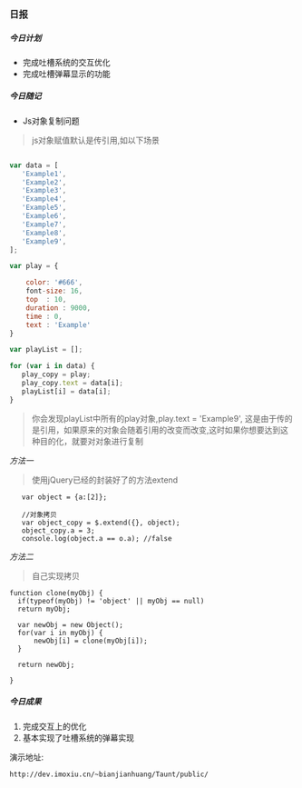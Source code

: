 ### 日报


##### 今日计划

+ 完成吐槽系统的交互优化
+ 完成吐槽弹幕显示的功能

##### 今日随记

+ Js对象复制问题

> js对象赋值默认是传引用,如以下场景　

```javascript

var data = [
   'Example1',
   'Example2',
   'Example3',
   'Example4',
   'Example5',
   'Example6',
   'Example7',
   'Example8',
   'Example9',
];

var play = {

    color: '#666',
    font-size: 16,
    top  : 10,
    duration : 9000,
    time : 0,
    text : 'Example'
}

var playList = [];

for (var i in data) {
   play_copy = play;
   play_copy.text = data[i];
   playList[i] = data[i];
}

```

> 你会发现playList中所有的play对象,play.text = 'Example9', 这是由于传的是引用，如果原来的对象会随着引用的改变而改变,这时如果你想要达到这种目的化，就要对对象进行复制


*方法一*
>使用jQuery已经的封装好了的方法extend

```
   var object = {a:[2]};

   //对象拷贝
   var object_copy = $.extend({}, object);
   object_copy.a = 3;
   console.log(object.a == o.a); //false

```

*方法二*
> 自己实现拷贝

```
function clone(myObj) {
  if(typeof(myObj) != 'object' || myObj == null)
  return myObj;

  var newObj = new Object();
  for(var i in myObj) {
      newObj[i] = clone(myObj[i]);
  }

  return newObj;

}
```


##### 今日成果
   
  1. 完成交互上的优化
  2. 基本实现了吐槽系统的弹幕实现


演示地址:

    http://dev.imoxiu.cn/~bianjianhuang/Taunt/public/

